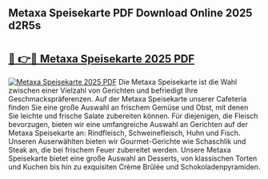 ## Metaxa Speisekarte PDF Download Online 2025 d2R5s

# <h2><a href="http://gc6j91.nevu.top/?p=Metaxa+Speisekarte">🔗 👉🔴 Metaxa Speisekarte 2025 PDF</a></h2>

[![Metaxa Speisekarte 2025 PDF](https://i.imgur.com/dBaPXMq.png)](http://gc6j91.nevu.top/?p=Metaxa+Speisekarte)
Die Metaxa Speisekarte ist die Wahl zwischen einer Vielzahl von Gerichten und befriedigt Ihre Geschmackspräferenzen. Auf der Metaxa Speisekarte unserer Cafeteria finden Sie eine große Auswahl an frischem Gemüse und Obst, mit denen Sie leichte und frische Salate zubereiten können. Für diejenigen, die Fleisch bevorzugen, bieten wir eine umfangreiche Auswahl an Gerichten auf der Metaxa Speisekarte an: Rindfleisch, Schweinefleisch, Huhn und Fisch. Unseren Auserwählten bieten wir Gourmet-Gerichte wie Schaschlik und Steak an, die bei frischem Feuer zubereitet werden. Unsere Metaxa Speisekarte bietet eine große Auswahl an Desserts, von klassischen Torten und Kuchen bis hin zu exquisiten Crème Brûlée und Schokoladenpyramiden.
